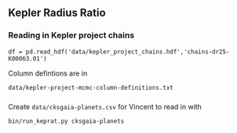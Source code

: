 ## Kepler Radius Ratio

### Reading in Kepler project chains

```
df = pd.read_hdf('data/kepler_project_chains.hdf','chains-dr25-K00063.01')
```

Column defintions are in 

```
data/kepler-project-mcmc-column-definitions.txt
```

###

Create `data/cksgaia-planets.csv` for Vincent to read in with 


```
bin/run_keprat.py cksgaia-planets
```